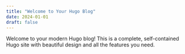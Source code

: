 ```yaml
---
title: "Welcome to Your Hugo Blog"
date: 2024-01-01
draft: false
---
```


Welcome to your modern Hugo blog! This is a complete, self-contained Hugo site with beautiful design and all the features you need.

